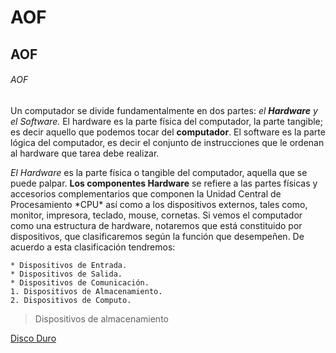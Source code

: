 # AOF
## AOF 
###### AOF


Un computador se divide fundamentalmente en dos partes: *el **Hardware** y el Software.* El hardware es la parte física del computador, la parte tangible; es decir aquello que podemos tocar del **computador**. El software es la parte lógica del computador, es decir el conjunto de instrucciones que le ordenan al hardware que tarea debe realizar. 

_El Hardware_ es la parte física o tangible del computador, aquella que se puede palpar. __Los componentes Hardware__ se refiere a las partes físicas y accesorios complementarios que componen la Unidad Central de Procesamiento \*CPU\* así como a los dispositivos externos, tales como, monitor, impresora, teclado, mouse, cornetas. Si vemos el computador como una estructura de hardware, notaremos que está constituido por dispositivos, que clasificaremos según la función que desempeñen. De acuerdo a esta clasificación tendremos: 


    * Dispositivos de Entrada.
    * Dispositivos de Salida.
    * Dispositivos de Comunicación.
    1. Dispositivos de Almacenamiento.
    2. Dispositivos de Computo.

> Dispositivos 
> de 
> almacenamiento

[Disco Duro](http://github.com) 


